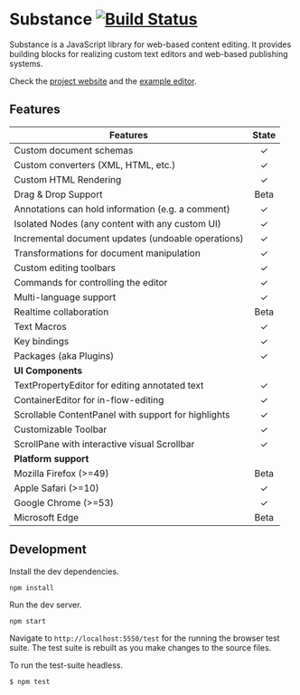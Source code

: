 # Substance [![Build Status](https://travis-ci.org/substance/substance.svg?branch=devel)](https://travis-ci.org/substance/substance)

Substance is a JavaScript library for web-based content editing. It provides building blocks for realizing custom text editors and web-based publishing systems.

Check the [project website](http://substance.io) and the [example editor](https://github.com/substance/example-editor).

## Features

Features                                                                    | State
--------------------------------------------------------------------------- | :------------:
Custom document schemas                                                     | ✓
Custom converters (XML, HTML, etc.)                                         | ✓
Custom HTML Rendering                                                       | ✓
Drag & Drop Support                                                         | Beta
Annotations can hold information (e.g. a comment)                           | ✓
Isolated Nodes (any content with any custom UI)                             | ✓
Incremental document updates (undoable operations)                          | ✓
Transformations for document manipulation                                   | ✓
Custom editing toolbars                                                     | ✓
Commands for controlling the editor                                         | ✓
Multi-language support                                                      | ✓
Realtime collaboration                                                      | Beta
Text Macros                                                                 | ✓
Key bindings                                                                | ✓
Packages (aka Plugins)                                                      | ✓
**UI Components**                                                           |
TextPropertyEditor for editing annotated text                               | ✓
ContainerEditor for in-flow-editing                                         | ✓
Scrollable ContentPanel with support for highlights                         | ✓
Customizable Toolbar                                                        | ✓
ScrollPane with interactive visual Scrollbar                                | ✓
**Platform support**                                                        |
Mozilla Firefox (>=49)                                                      | Beta
Apple Safari (>=10)                                                         | ✓
Google Chrome (>=53)                                                        | ✓
Microsoft Edge                                                              | Beta


## Development

Install the dev dependencies.

```
npm install
```

Run the dev server.

```
npm start
```

Navigate to `http://localhost:5550/test` for the running the browser test suite. The test suite is rebuilt as you make changes to the source files.

To run the test-suite headless.

```
$ npm test
```
